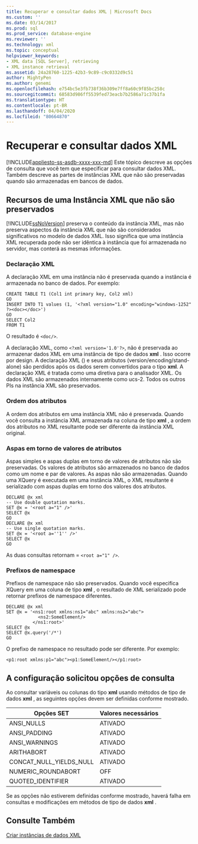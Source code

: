 ```yaml
---
title: Recuperar e consultar dados XML | Microsoft Docs
ms.custom: ''
ms.date: 03/14/2017
ms.prod: sql
ms.prod_service: database-engine
ms.reviewer: ''
ms.technology: xml
ms.topic: conceptual
helpviewer_keywords:
- XML data [SQL Server], retrieving
- XML instance retrieval
ms.assetid: 24a28760-1225-42b3-9c89-c9c0332d9c51
author: MightyPen
ms.author: genemi
ms.openlocfilehash: e754bc5e3fb738f36b309e7ff8a60c9f85bc258c
ms.sourcegitcommit: 68583d986ff5539fed73eacb7b2586a71c37b1fa
ms.translationtype: HT
ms.contentlocale: pt-BR
ms.lasthandoff: 04/04/2020
ms.locfileid: "80664870"
---
```

# <a name="retrieve-and-query-xml-data"></a>Recuperar e consultar dados XML
[!INCLUDE[appliesto-ss-asdb-xxxx-xxx-md](../../includes/appliesto-ss-asdb-xxxx-xxx-md.md)]
  Este tópico descreve as opções de consulta que você tem que especificar para consultar dados XML. Também descreve as partes de instâncias XML que não são preservadas quando são armazenadas em bancos de dados.  
  
##  <a name="features-of-an-xml-instance-that-are-not-preserved"></a><a name="features"></a> Recursos de uma Instância XML que não são preservados  
 [!INCLUDE[ssNoVersion](../../includes/ssnoversion-md.md)] preserva o conteúdo da instância XML, mas não preserva aspectos da instância XML que não são considerados significativos no modelo de dados XML. Isso significa que uma instância XML recuperada pode não ser idêntica à instância que foi armazenada no servidor, mas conterá as mesmas informações.  
  
### <a name="xml-declaration"></a>Declaração XML  
 A declaração XML em uma instância não é preservada quando a instância é armazenada no banco de dados. Por exemplo:  
  
```  
CREATE TABLE T1 (Col1 int primary key, Col2 xml)  
GO  
INSERT INTO T1 values (1, '<?xml version="1.0" encoding="windows-1252" ?><doc></doc>')  
GO  
SELECT Col2  
FROM T1  
```  
  
 O resultado é `<doc/>`.  
  
 A declaração XML, como `<?xml version='1.0'?>`, não é preservada ao armazenar dados XML em uma instância de tipo de dados **xml** . Isso ocorre por design. A declaração XML () e seus atributos (version/encoding/stand-alone) são perdidos após os dados serem convertidos para o tipo **xml**. A declaração XML é tratada como uma diretiva para o analisador XML. Os dados XML são armazenados internamente como ucs-2. Todos os outros PIs na instância XML são preservados.  
  
  
### <a name="order-of-attributes"></a>Ordem dos atributos  
 A ordem dos atributos em uma instância XML não é preservada. Quando você consulta a instância XML armazenada na coluna de tipo **xml** , a ordem dos atributos no XML resultante pode ser diferente da instância XML original.  
  
  
### <a name="quotation-marks-around-attribute-values"></a>Aspas em torno de valores de atributos  
 Aspas simples e aspas duplas em torno de valores de atributos não são preservadas. Os valores de atributos são armazenados no banco de dados como um nome e par de valores. As aspas não são armazenadas. Quando uma XQuery é executada em uma instância XML, o XML resultante é serializado com aspas duplas em torno dos valores dos atributos.  
  
```  
DECLARE @x xml  
-- Use double quotation marks.  
SET @x = '<root a="1" />'  
SELECT @x  
GO  
DECLARE @x xml  
-- Use single quotation marks.  
SET @x = '<root a=''1'' />'  
SELECT @x  
GO  
```  
  
 As duas consultas retornam = `<root a="1" />`.  
  
  
### <a name="namespace-prefixes"></a>Prefixos de namespace  
 Prefixos de namespace não são preservados. Quando você especifica XQuery em uma coluna de tipo **xml** , o resultado de XML serializado pode retornar prefixos de namespace diferentes.  
  
```  
DECLARE @x xml  
SET @x = '<ns1:root xmlns:ns1="abc" xmlns:ns2="abc">  
            <ns2:SomeElement/>  
          </ns1:root>'  
SELECT @x  
SELECT @x.query('/*')  
GO  
```  
  
 O prefixo de namespace no resultado pode ser diferente. Por exemplo:  
  
```  
<p1:root xmlns:p1="abc"><p1:SomeElement/></p1:root>  
```  
  
  
##  <a name="setting-required-query-options"></a><a name="query"></a> A configuração solicitou opções de consulta  
 Ao consultar variáveis ou colunas do tipo **xml** usando métodos de tipo de dados **xml** , as seguintes opções devem ser definidas conforme mostrado.  
  
|Opções SET|Valores necessários|  
|-----------------|---------------------|  
|ANSI_NULLS|ATIVADO|  
|ANSI_PADDING|ATIVADO|  
|ANSI_WARNINGS|ATIVADO|  
|ARITHABORT|ATIVADO|  
|CONCAT_NULL_YIELDS_NULL|ATIVADO|  
|NUMERIC_ROUNDABORT|OFF|  
|QUOTED_IDENTIFIER|ATIVADO|  
  
 Se as opções não estiverem definidas conforme mostrado, haverá falha em consultas e modificações em métodos de tipo de dados **xml** .  
  
  
## <a name="see-also"></a>Consulte Também  
 [Criar instâncias de dados XML](../../relational-databases/xml/create-instances-of-xml-data.md)  
  
  
